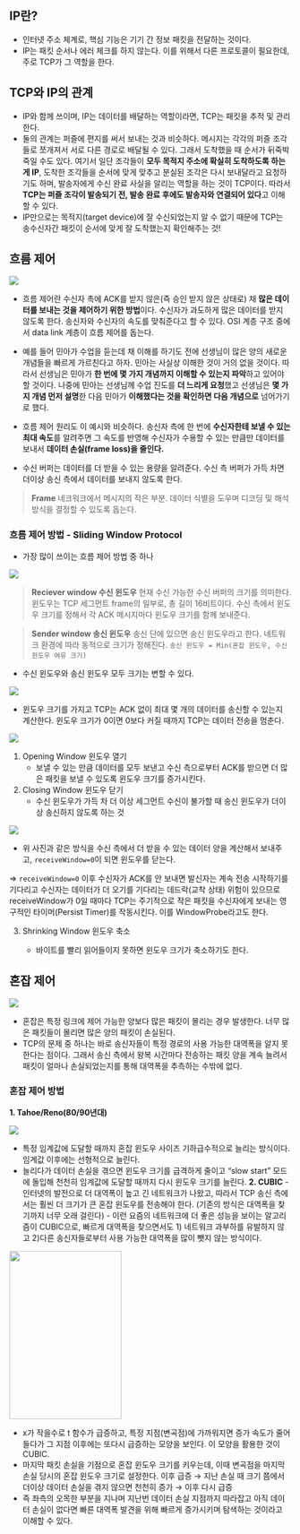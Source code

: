 ## IP란?

- 인터넷 주소 체계로, 핵심 기능은 기기 간 정보 패킷을 전달하는 것이다.
- IP는 패킷 순서나 에러 체크를 하지 않는다. 이를 위해서 다른 프로토콜이 필요한데, 주로 TCP가 그 역할을 한다.

## TCP와 IP의 관계

- IP와 함께 쓰이며, IP는 데이터를 배달하는 역할이라면, TCP는 패킷을 추적 및 관리한다.
- 둘의 관계는 퍼즐에 편지를 써서 보내는 것과 비슷하다. 메시지는 각각의 퍼즐 조각들로 쪼개져서 서로 다른 경로로 배달될 수 있다. 그래서 도착했을 때 순서가 뒤죽박죽일 수도 있다.
  여기서 일단 조각들이 **모두 목적지 주소에 확실히 도착하도록 하는 게 IP**, 도착한 조각들을 순서에 맞게 맞추고 분실된 조각은 다시 보내달라고 요청하기도 하며, 발송자에게 수신 완료 사실을 알리는 역할을 하는 것이 TCP이다. 따라서 **TCP는 퍼즐 조각이 발송되기 전, 발송 완료 후에도 발송자와 연결되어 있다**고 이해할 수 있다.
- IP만으로는 목적지(target device)에 잘 수신되었는지 알 수 없기 때문에 TCP는 송수신자간 패킷이 순서에 맞게 잘 도착했는지 확인해주는 것!

## 흐름 제어

![](https://velog.velcdn.com/images/urjimyu/post/3a75dbc4-3878-4cf0-b3a5-2e51189979e1/image.png)

- 흐름 제어란 수신자 촉에 ACK를 받지 않은(즉 승인 받지 않은 상태로) 채 **많은 데이터를 보내는 것을 제어하기 위한 방법**이다. 수신자가 과도하게 많은 데이터를 받지 않도록 한다. 송신자와 수신자의 속도를 맞춰준다고 할 수 있다. OSI 계층 구조 중에서 data link 계층이 흐름 제어를 돕는다.

- 예를 들어 민아가 수업을 듣는데 채 이해를 하기도 전에 선생님이 많은 양의 새로운 개념들을 빠르게 가르친다고 하자. 민아는 사실상 이해한 것이 거의 없을 것이다. 따라서 선생님은 민아가 **한 번에 몇 가지 개념까지 이해할 수 있는지 파악**하고 있어야 할 것이다. 나중에 민아는 선생님께 수업 진도를 **더 느리게 요청**했고 선생님은 **몇 가지 개념 먼저 설명**한 다음 민아가 **이해했다는 것을 확인하면 다음 개념으로** 넘어가기로 했다.
- 흐름 제어 원리도 이 예시와 비슷하다. 송신자 측에 한 번에 **수신자한테 보낼 수 있는 최대 속도**를 알려주면 그 속도를 반영해 수신자가 수용할 수 있는 만큼만 데이터를 보내서 **데이터 손실(frame loss)을 줄인다.**
- 수신 버퍼는 데이터를 더 받을 수 있는 용량을 알려준다. 수신 측 버퍼가 가득 차면 더이상 송신 측에서 데이터를 보내지 않도록 한다.

> **Frame**
> 네크워크에서 메시지의 작은 부분. 데이터 식별을 도우며 디코딩 및 해석 방식을 결정할 수 있도록 돕는다.

### 흐름 제어 방법 - Sliding Window Protocol

- 가장 많이 쓰이는 흐름 제어 방법 중 하나

![](https://velog.velcdn.com/images/urjimyu/post/bb82e775-1880-4870-a977-cae65949d517/image.png)

> **Reciever window 수신 윈도우**
> 현재 수신 가능한 수신 버퍼의 크기를 의미한다.
> 윈도우는 TCP 세그먼트 frame의 일부로, 총 길이 16비트이다.
> 수신 측에서 윈도우 크기를 정해서 각 ACK 메시지마다 윈도우 크기를 함께 보내준다.

> **Sender window 송신 윈도우**
> 송신 단에 있으면 송신 윈도우라고 한다.
> 네트워크 환경에 따라 동적으로 크기가 정해진다.
> `송신 윈도우 = Min(혼잡 윈도우, 수신 윈도우 여유 크기)`

- 수신 윈도우와 송신 윈도우 모두 크기는 변할 수 있다.

![](https://velog.velcdn.com/images/urjimyu/post/eedf713a-a63b-4ed9-8cdc-6c3619922d8c/image.png)

- 윈도우 크기를 가지고 TCP는 ACK 없이 최대 몇 개의 데이터를 송신할 수 있는지 계산한다. 윈도우 크기가 0이면 0보다 커질 때까지 TCP는 데이터 전송을 멈춘다.

![](https://velog.velcdn.com/images/urjimyu/post/f2568f23-6efb-4ea2-8550-50b218f61a4a/image.png)

1. Opening Window 윈도우 열기
   - 보낼 수 있는 만큼 데이터를 모두 보낸고 수신 측으로부터 ACK를 받으면 더 많은 패킷을 보낼 수 있도록 윈도우 크기를 증가시킨다.
2. Closing Window 윈도우 닫기
   - 수신 윈도우가 가득 차 더 이상 세그먼트 수신이 불가할 때 송신 윈도우가 더이상 송신하지 않도록 하는 것

![](https://velog.velcdn.com/images/urjimyu/post/a589127f-bb1e-4ff5-b225-401538d86f39/image.png)

- 위 사진과 같은 방식을 수신 측에서 더 받을 수 있는 데이터 양을 계산해서 보내주고, `receiveWindow=0`이 되면 윈도우를 닫는다.

⇒ `receiveWindow=0` 이후 수신자가 ACK를 안 보내면 발신자는 계속 전송 시작하기를 기다리고 수신자는 데이터가 더 오기를 기다리는 데드락(교착 상태) 위험이 있으므로 receiveWindow가 0일 때마다 TCP는 주기적으로 작은 패킷을 수신자에게 보내는 영구적인 타이머(Persist Timer)를 작동시킨다. 이를 WindowProbe라고도 한다.

3.  Shrinking Window 윈도우 축소


    - 바이트를 빨리 읽어들이지 못하면 윈도우 크기가 축소하기도 한다.

## 혼잡 제어

![](https://velog.velcdn.com/images/urjimyu/post/412f00b0-860a-41e2-a6d1-7cf189de792a/image.png)

- 혼잡은 특정 링크에 제어 가능한 양보다 많은 패킷이 몰리는 경우 발생한다. 너무 많은 패킷들이 몰리면 많은 양의 패킷이 손실된다.
- TCP의 문제 중 하나는 바로 송신자들이 특정 경로의 사용 가능한 대역폭을 알지 못한다는 점이다. 그래서 송신 측에서 왕복 시간마다 전송하는 패킷 양을 계속 늘려서 패킷이 얼마나 손실되었는지를 통해 대역폭을 추측하는 수밖에 없다.

### 혼잡 제어 방법

**1. Tahoe/Reno(80/90년대)**

![](https://velog.velcdn.com/images/urjimyu/post/14a19632-8b48-49d1-bcea-bb401d3adc0e/image.png)

- 특정 임계값에 도달할 때까지 혼잡 윈도우 사이즈 기하급수적으로 늘리는 방식이다. 임계값 이후에는 선형적으로 늘린다.
- 늘리다가 데이터 손실을 겪으면 윈도우 크기를 급격하게 줄이고 “slow start” 모드에 돌입해 천천히 임계값에 도달할 때까지 다시 윈도우 크기를 늘린다.
  **2. CUBIC** - 인터넷의 발전으로 더 대역폭이 높고 긴 네트워크가 나왔고, 따라서 TCP 송신 측에서는 훨씬 더 크기가 큰 혼잡 윈도우를 전송해야 한다. (기존의 방식은 대역폭을 찾기까지 너무 오래 걸린다) - 이런 요즘의 네트워크에 더 좋은 성능을 보이는 알고리즘이 CUBIC으로, 빠르게 대역폭을 찾으면서도 1) 네트워크 과부하를 유발하지 않고 2)다른 송신자들로부터 사용 가능한 대역폭을 많이 뺏지 않는 방식이다.

<img src="https://velog.velcdn.com/images/urjimyu/post/e94f88f5-0804-4f33-8200-d530f4baaf65/image.png" width="200" height="300"/>

- x가 작을수로 t 함수가 급증하고, 특정 지점(변곡점)에 가까워지면 증가 속도가 줄어들다가 그 지점 이후에는 또다시 급증하는 모양을 보인다. 이 모양을 활용한 것이 CUBIC.
- 마지막 패킷 손실을 기점으로 혼잡 윈도우 크기를 키우는데, 이때 변곡점을 마지막 손실 당시의 혼잡 윈도우 크기로 설정한다. 이후 급증 → 지난 손실 때 크기 쯤에서 더이상 데이터 손실을 겪지 않으면 천천히 증가 → 이후 다시 급증
- 즉 좌측의 오목한 부분을 지나며 지난번 데이터 손실 지점까지 따라잡고 아직 데이터 손실이 없다면 빠른 대역폭 발견을 위해 빠르게 증가시키며 탐색하는 것이라고 이해할 수 있다.
